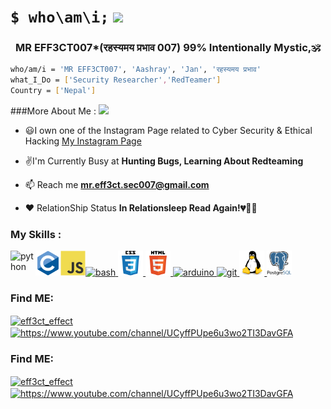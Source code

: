 <h1><code>$ who\am\i;</code> <img src = "https://i.pinimg.com/originals/4c/66/cc/4c66cc1e2788a1e6b88e55d4684d0313.gif" width = 50px> </h1>
<p align='center'>
<h3 align="center">MR EFF3CT007*(रहस्यमय प्रभाव 007) 99% Intentionally Mystic,🕉️</h3>
</p>


```bash
who/am/i = 'MR EFF3CT007', 'Aashray', 'Jan', 'रहस्यमय प्रभाव'
what_I_Do = ['Security Researcher','RedTeamer']
Country = ['Nepal']
```
###More About Me : <img src ="https://i.pinimg.com/originals/b0/56/2c/b0562cb539e984d1e6904201c532fc4c.gif" width =40px> 

- 😃I own one of the Instagram Page related to Cyber Security & Ethical Hacking [My Instagram Page](https://www.instagram.com/blackhat_info/)

- ✌️I'm Currently Busy at **Hunting Bugs, Learning About Redteaming**

- 📫 Reach me **mr.eff3ct.sec007@gmail.com**

- ❤ RelationShip Status **In Relationsleep Read Again!💔🥺🤟**


<h3 align="left">My Skills :</h3>
<p align="left"> <a href="https://www.python.org" target="_blank" rel="noreferrer"> <img src="https://i.gifer.com/origin/d3/d385ad6c129f74f7da9dcc2d2f283005_w200.gif" alt="python" width="40" height="40" 
align="left"> <a href="https://www.gnu.org/software/bash/" target="_blank" rel="noreferrer"> <img src="https://icon2.cleanpng.com/20180425/gvq/kisspng-bash-shell-command-line-interface-ls-5ae067b43d02b0.4622460215246560522499.jpg" alt="bash" width="40" height="40"/> </a> <a href="https://www.cprogramming.com/" target="_blank" rel="noreferrer"> <img src="https://raw.githubusercontent.com/devicons/devicon/master/icons/c/c-original.svg" alt="c" width="40" height="40"
align="left"> <a href="https://www.w3schools.com/css/" target="_blank" rel="noreferrer"> <img src="https://raw.githubusercontent.com/devicons/devicon/master/icons/css3/css3-original-wordmark.svg" alt="css3" width="40" height="40"/> </a> <a href="https://www.w3.org/html/" target="_blank" rel="noreferrer"> <img src="https://raw.githubusercontent.com/devicons/devicon/master/icons/html5/html5-original-wordmark.svg" alt="html5" width="40" height="40"/> </a> <a href="https://developer.mozilla.org/en-US/docs/Web/JavaScript" target="_blank" rel="noreferrer"> <img src="https://raw.githubusercontent.com/devicons/devicon/master/icons/javascript/javascript-original.svg" alt="javascript" width="40" height="40"
align="left"> <a href="https://www.arduino.cc/" target="_blank" rel="noreferrer"> <img src="https://cdn.worldvectorlogo.com/logos/arduino-1.svg" alt="arduino" width="40" height="40"/> </a> <a href="https://git-scm.com/" target="_blank" rel="noreferrer"> <img src="https://www.vectorlogo.zone/logos/git-scm/git-scm-icon.svg" alt="git" width="40" height="40"/> </a> <a href="https://www.linux.org/" target="_blank" rel="noreferrer"> <img src="https://raw.githubusercontent.com/devicons/devicon/master/icons/linux/linux-original.svg" alt="linux" width="40" height="40"/> </a> <a href="https://www.postgresql.org" target="_blank" rel="noreferrer"> <img src="https://raw.githubusercontent.com/devicons/devicon/master/icons/postgresql/postgresql-original-wordmark.svg" alt="postgresql" width="40" height="40"/> </a> </p>

  
<h3 align="left">Find ME:</h3>
<p align="left">
<a href="https://instagram.com/eff3ct_effect" target="blank"><img align="center" src="https://raw.githubusercontent.com/rahuldkjain/github-profile-readme-generator/master/src/images/icons/Social/instagram.svg" alt="eff3ct_effect" height="30" width="40" /></a>
<a href="https://www.youtube.com/c/https://www.youtube.com/channel/ucmqnkbqena7awpa9fqxjcsq" target="blank"><img align="center" src="https://raw.githubusercontent.com/rahuldkjain/github-profile-readme-generator/master/src/images/icons/Social/youtube.svg" alt="https://www.youtube.com/channel/UCyffPUpe6u3wo2TI3DavGFA" height="30" width="40" /></a>
</p>
  
<h3 align="left">Find ME:</h3>
<p align="left">
<a href="https://instagram.com/eff3ct_effect" target="blank"><img align="center" src="https://raw.githubusercontent.com/rahuldkjain/github-profile-readme-generator/master/src/images/icons/Social/instagram.svg" alt="eff3ct_effect" height="30" width="40" /></a>
<a href="https://www.youtube.com/c/https://www.youtube.com/channel/ucmqnkbqena7awpa9fqxjcsq" target="blank"><img align="center" src="https://raw.githubusercontent.com/rahuldkjain/github-profile-readme-generator/master/src/images/icons/Social/youtube.svg" alt="https://www.youtube.com/channel/UCyffPUpe6u3wo2TI3DavGFA" height="30" width="40" /></a>
</p>
